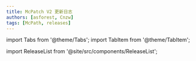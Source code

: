 ```yaml
---
title: McPatch V2 更新日志
authors: [asforest, Cnzw]
tags: [McPath, releases]
---
```

import Tabs from '@theme/Tabs';
import TabItem from '@theme/TabItem';

import ReleaseList from '@site/src/components/ReleaseList';

<Tabs>
    <TabItem value="manager" label="管理端" default>
        <ReleaseList
            api="https://api.github.com/repos/BalloonUpdate/McPatch2/releases"
            filter="m"
        />
    </TabItem>
    <TabItem value="client" label="客户端" >
        <ReleaseList
            api="https://api.github.com/repos/BalloonUpdate/McPatch2/releases"
            filter="c"
        />
    </TabItem>
</Tabs>

